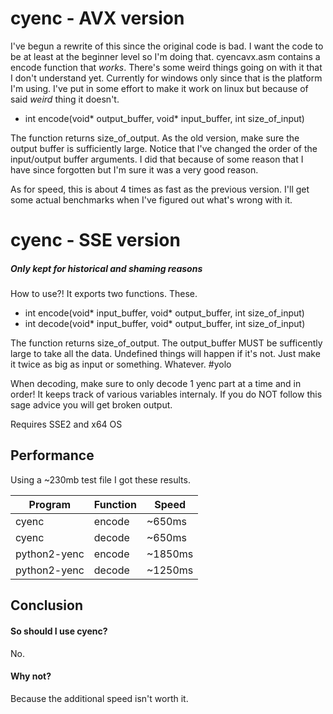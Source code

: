 # cyenc - AVX version
I've begun a rewrite of this since the original code is bad. I want the code to be at least at the beginner level so I'm doing that. cyencavx.asm contains a encode function that *works*. There's some weird things going on with it that I don't understand yet. Currently for windows only since that is the platform I'm using. I've put in some effort to make it work on linux but because of said *weird* thing it doesn't.

- int encode(void* output_buffer, void* input_buffer, int size_of_input)

The function returns size_of_output.
As the old version, make sure the output buffer is sufficiently large.
Notice that I've changed the order of the input/output buffer arguments. I did that because of some reason that I have since forgotten but I'm sure it was a very good reason.

As for speed, this is about 4 times as fast as the previous version. I'll get some actual benchmarks when I've figured out what's wrong with it.

# cyenc - SSE version
##### Only kept for historical and shaming reasons
How to use?! It exports two functions. These.

- int encode(void* input_buffer, void* output_buffer, int size_of_input)
- int decode(void* input_buffer, void* output_buffer, int size_of_input)

The function returns size_of_output.
The output_buffer MUST be sufficently large to take all the data. Undefined things will happen if it's not. Just make it twice as big as input or something. Whatever. #yolo

When decoding, make sure to only decode 1 yenc part at a time and in order! It keeps track of various variables internaly. If you do NOT follow this sage advice you will get broken output.

Requires SSE2 and x64 OS

## Performance

Using a ~230mb test file I got these results.

| Program      | Function   | Speed      |
| ----------   | ---------- | ---------- |
| cyenc        | encode     | ~650ms     |
| cyenc        | decode     | ~650ms     |
| python2-yenc | encode     | ~1850ms    |
| python2-yenc | decode     | ~1250ms    |

## Conclusion

#### So should I use cyenc?
No.

#### Why not?
Because the additional speed isn't worth it.
